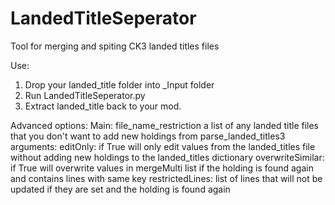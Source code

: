 # LandedTitleSeperator
 Tool for merging and spiting CK3 landed titles files
 
 Use:
 1. Drop your landed_title folder into _Input folder
 2. Run LandedTitleSeperator.py
 3. Extract landed_title back to your mod.
 
 Advanced options:
	Main:
		file_name_restriction a list of any landed title files that you don't want to add new holdings from
	parse_landed_titles3 arguments:
		editOnly: if True will only edit values from the landed_titles file without adding new holdings to the landed_titles dictionary
		overwriteSimilar: if True will overwrite values in mergeMulti list if the holding is found again and contains lines with same key
		restrictedLines: list of lines that will not be updated if they are set and the holding is found again 
